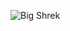 ![Big Shrek]([http://url/to/img.png](https://s1.qwant.com/thumbr/474x474/a/6/0ee54f292e32efc8fa1e8c8496bbbdd31ab168011b50d27a7de48bcd53c1b5/th.jpg?u=https%3A%2F%2Ftse.mm.bing.net%2Fth%3Fid%3DOIP.d0IOzGeyGvj0SfBBMcVSowHaHa%26pid%3DApi&q=0&b=1&p=0&a=0))
